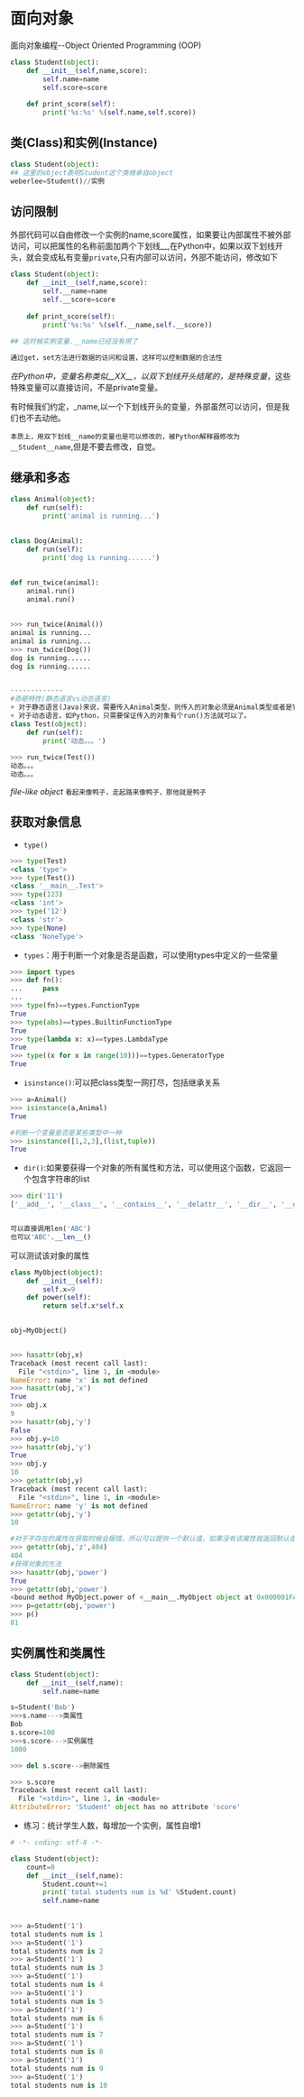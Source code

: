 # 面向对象

面向对象编程--Object Oriented Programming (OOP)

```python
class Student(object):
    def __init__(self,name,score):
        self.name=name
        self.score=score
    
    def print_score(self):
        print('%s:%s' %(self.name,self.score))
```

## 类(Class)和实例(Instance)

```python
class Student(object):
## 这里的object表明Student这个类继承自object
weberlee=Student()//实例
```

## 访问限制

外部代码可以自由修改一个实例的name,score属性，如果要让内部属性不被外部访问，可以把属性的名称前面加两个下划线__,在Python中，如果以双下划线开头，就会变成私有变量`private`,只有内部可以访问，外部不能访问，修改如下

```python
class Student(object):
    def __init__(self,name,score):
        self.__name=name
        self.__score=score
    
    def print_score(self):
        print('%s:%s' %(self.__name,self.__score))
        
## 这时候实例变量.__name已经没有用了

通过get，set方法进行数据的访问和设置，这样可以控制数据的合法性
```

*在Python中，变量名称类似__XX__，以双下划线开头结尾的，是特殊变量*，这些特殊变量可以直接访问，不是private变量。

有时候我们约定，_name,以一个下划线开头的变量，外部虽然可以访问，但是我们也不去动他。

`本质上，用双下划线__name的变量也是可以修改的，被Python解释器修改为__Student__name`,但是不要去修改，自觉。

## 继承和多态

```python
class Animal(object):
    def run(self):
        print('animal is running...')
     
    
class Dog(Animal):
    def run(self):
        print('dog is running......')

        
def run_twice(animal):
    animal.run()
    animal.run()
    
   
>>> run_twice(Animal())
animal is running...
animal is running...
>>> run_twice(Dog())
dog is running......
dog is running......


-------------
#奇葩特性(静态语言vs动态语言)
+ 对于静态语言(Java)来说，需要传入Animal类型，则传入的对象必须是Animal类型或者是它子类，否者无法调用run()方法
+ 对于动态语言，如Python，只需要保证传入的对象有个run()方法就可以了。
class Test(object):
    def run(self):
        print('动态。。。')
        
>>> run_twice(Test())
动态。。。
动态。。。
```

*file-like object* `看起来像鸭子，走起路来像鸭子，那他就是鸭子`

## 获取对象信息

+ `type()`

```python
>>> type(Test)
<class 'type'>
>>> type(Test())
<class '__main__.Test'>
>>> type(123)
<class 'int'>
>>> type('12')
<class 'str'>
>>> type(None)
<class 'NoneType'>
```

+ `types`：用于判断一个对象是否是函数，可以使用types中定义的一些常量

```python
>>> import types
>>> def fn():
...     pass
...
>>> type(fn)==types.FunctionType
True
>>> type(abs)==types.BuiltinFunctionType
True
>>> type(lambda x: x)==types.LambdaType
True
>>> type((x for x in range(10)))==types.GeneratorType
True
```

+ `isinstance()`:可以把class类型一网打尽，包括继承关系

```python
>>> a=Animal()
>>> isinstance(a,Animal)
True

#判断一个变量是否是某些类型中一种
>>> isinstance([1,2,3],(list,tuple))
True
```

+ `dir()`:如果要获得一个对象的所有属性和方法，可以使用这个函数，它返回一个包含字符串的list

```python
>>> dir('11')
['__add__', '__class__', '__contains__', '__delattr__', '__dir__', '__doc__', '__eq__', '__format__', '__ge__', '__getattribute__', '__getitem__', '__getnewargs__', '__gt__', '__hash__', '__init__', '__init_subclass__', '__iter__', '__le__', '__len__', '__lt__', '__mod__', '__mul__', '__ne__', '__new__', '__reduce__', '__reduce_ex__', '__repr__', '__rmod__', '__rmul__', '__setattr__', '__sizeof__', '__str__', '__subclasshook__', 'capitalize', 'casefold', 'center', 'count', 'encode', 'endswith', 'expandtabs', 'find', 'format', 'format_map', 'index', 'isalnum', 'isalpha', 'isdecimal', 'isdigit', 'isidentifier', 'islower', 'isnumeric', 'isprintable', 'isspace', 'istitle', 'isupper', 'join', 'ljust', 'lower', 'lstrip', 'maketrans', 'partition', 'replace', 'rfind', 'rindex', 'rjust', 'rpartition', 'rsplit', 'rstrip', 'split', 'splitlines', 'startswith', 'strip', 'swapcase', 'title', 'translate', 'upper', 'zfill']


可以直接调用len('ABC')
也可以'ABC'.__len__()
```

可以测试该对象的属性

```python
class MyObject(object):
    def __init__(self):
        self.x=9
    def power(self):
        return self.x*self.x

    
obj=MyObject()


>>> hasattr(obj,x)
Traceback (most recent call last):
  File "<stdin>", line 1, in <module>
NameError: name 'x' is not defined
>>> hasattr(obj,'x')
True
>>> obj.x
9
>>> hasattr(obj,'y')
False
>>> obj.y=10
>>> hasattr(obj,'y')
True
>>> obj.y
10
>>> getattr(obj,y)
Traceback (most recent call last):
  File "<stdin>", line 1, in <module>
NameError: name 'y' is not defined
>>> getattr(obj,'y')
10

#对于不存在的属性在获取时候会报错，所以可以提供一个默认值，如果没有该属性就返回默认值
>>> getattr(obj,'z',404)
404
#获得对象的方法
>>> hasattr(obj,'power')
True
>>> getattr(obj,'power')
<bound method MyObject.power of <__main__.MyObject object at 0x000001FA1CC5E278>>
>>> p=getattr(obj,'power')
>>> p()
81
```

## 实例属性和类属性

```python
class Student(object):
    def __init__(self,name):
        self.name=name

s=Student('Bob')
>>>s.name--->类属性
Bob
s.score=100
>>>s.score--->实例属性
1000

>>> del s.score-->删除属性

>>> s.score
Traceback (most recent call last):
  File "<stdin>", line 1, in <module>
AttributeError: 'Student' object has no attribute 'score'
```

+ 练习：统计学生人数，每增加一个实例，属性自增1

```python
# -*- coding: utf-8 -*-

class Student(object):
    count=0
    def __init__(self,name):
        Student.count+=1
        print('total students num is %d' %Student.count)
        self.name=name
        
        
>>> a=Student('1')
total students num is 1
>>> a=Student('1')
total students num is 2
>>> a=Student('1')
total students num is 3
>>> a=Student('1')
total students num is 4
>>> a=Student('1')
total students num is 5
>>> a=Student('1')
total students num is 6
>>> a=Student('1')
total students num is 7
>>> a=Student('1')
total students num is 8
>>> a=Student('1')
total students num is 9
>>> a=Student('1')
total students num is 10
```

